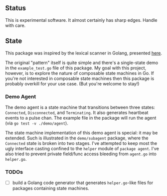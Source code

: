## Status

This is experimental software.
It almost certainly has sharp edges.
Handle with care.

## State

This package was inspired by the lexical scanner in Golang, presented [here](https://www.youtube.com/watch?v=HxaD_trXwRE).

The original "pattern" itself is quite simple and there's a single-state demo in the `example_test.go` file of this package.
My goal with this project, however, is to explore the nature of composable state machines in Go.
If you're not interested in composable state machines then this package is probably overkill for your use case.
(But you're welcome to stay!)

### Demo Agent

The demo agent is a state machine that transitions between three states: `Connected`, `Disconnected`, and `Terminating`.
It also generates heartbeat events to a pulse chan.
The example file in the package will run the agent (via `go test -v ./demo/agent`).

The state machine implementation of this demo agent is special: it may be extended.
Such is illustrated in the `demo/subagent` package, where the `Connected` state is broken into two stages.
I've attempted to keep most the ugly interface casting confined to the `helper` module of `package agent`.
I've also tried to prevent private field/func access bleeding from `agent.go` into `helper.go`.

### TODOs

- [ ] build a Golang code generator that generates `helper.go`-like files for packages containing state machines.

